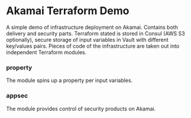 # Akamai Terraform Demo

A simple demo of infrastructure deployment on Akamai. Contains both delivery and security parts. Terraform stated is stored in Consul (AWS S3 optionally), secure storage of input variables in Vault with different key/values pairs. Pieces of code of the infrastructure are taken out into independent Terraform modules.

### property

The module spins up a property per input variables.

### appsec

The module provides control of security products on Akamai.